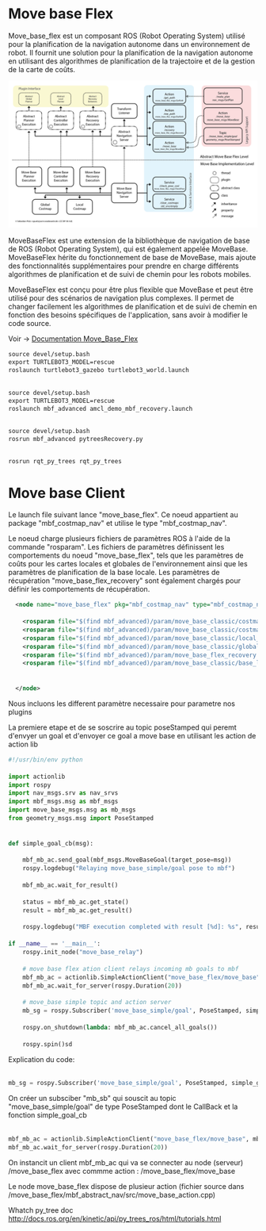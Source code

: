 


# Move base Flex

Move_base_flex est un composant ROS (Robot Operating System) utilisé pour la planification de la navigation autonome dans un environnement de robot. Il fournit une solution pour la planification de la navigation autonome en utilisant des algorithmes de planification de la trajectoire et de la gestion de la carte de coûts.

![Image title](images/move_base_flex.png)



MoveBaseFlex est une extension de la bibliothèque de navigation de base de ROS (Robot Operating System), qui est également appelée MoveBase. MoveBaseFlex hérite du fonctionnement de base de MoveBase, mais ajoute des fonctionnalités supplémentaires pour prendre en charge différents algorithmes de planification et de suivi de chemin pour les robots mobiles.

MoveBaseFlex est conçu pour être plus flexible que MoveBase et peut être utilisé pour des scénarios de navigation plus complexes. Il permet de changer facilement les algorithmes de planification et de suivi de chemin en fonction des besoins spécifiques de l'application, sans avoir à modifier le code source.

Voir -> [Documentation Move_Base_Flex]( https://uos.github.io/mbf_docs/)


    source devel/setup.bash
    export TURTLEBOT3_MODEL=rescue
    roslaunch turtlebot3_gazebo turtlebot3_world.launch


##
    source devel/setup.bash
    export TURTLEBOT3_MODEL=rescue
    roslaunch mbf_advanced amcl_demo_mbf_recovery.launch 

##

    source devel/setup.bash
    rosrun mbf_advanced pytreesRecovery.py 

##


    rosrun rqt_py_trees rqt_py_trees



# Move base Client

Le launch file suivant lance  "move_base_flex". Ce noeud appartient au package "mbf_costmap_nav" et utilise le type "mbf_costmap_nav".

Le noeud charge plusieurs fichiers de paramètres ROS à l'aide de la commande "rosparam". Les fichiers de paramètres définissent les comportements du noeud "move_base_flex", tels que les paramètres de coûts pour les cartes locales et globales de l'environnement ainsi que les paramètres de planification de la base locale. Les paramètres de récupération "move_base_flex_recovery" sont également chargés pour définir les comportements de récupération.


``` xml
  <node name="move_base_flex" pkg="mbf_costmap_nav" type="mbf_costmap_nav" required="true" output="screen" clear_params="true">

    <rosparam file="$(find mbf_advanced)/param/move_base_classic/costmap_common_params_$(arg model).yaml" command="load" ns="global_costmap" />
    <rosparam file="$(find mbf_advanced)/param/move_base_classic/costmap_common_params_$(arg model).yaml" command="load" ns="local_costmap" />
    <rosparam file="$(find mbf_advanced)/param/move_base_classic/local_costmap_params.yaml" command="load" />
    <rosparam file="$(find mbf_advanced)/param/move_base_classic/global_costmap_params.yaml" command="load" />
    <rosparam file="$(find mbf_advanced)/param/move_base_flex_recovery.yaml" command="load"/>
    <rosparam file="$(find mbf_advanced)/param/move_base_classic/base_local_planner_params.yaml" command="load" />


  </node>

```

Nous incluons les different paramètre necessaire pour parametre nos plugins







La premiere etape et de se soscrire au topic poseStamped qui peremt d'envyer un goal
et d'envoyer ce goal a move base en utilisant les action de action lib


``` py
#!/usr/bin/env python

import actionlib
import rospy
import nav_msgs.srv as nav_srvs
import mbf_msgs.msg as mbf_msgs
import move_base_msgs.msg as mb_msgs
from geometry_msgs.msg import PoseStamped


def simple_goal_cb(msg):
    
    mbf_mb_ac.send_goal(mbf_msgs.MoveBaseGoal(target_pose=msg))
    rospy.logdebug("Relaying move_base_simple/goal pose to mbf")

    mbf_mb_ac.wait_for_result()

    status = mbf_mb_ac.get_state()
    result = mbf_mb_ac.get_result()

    rospy.logdebug("MBF execution completed with result [%d]: %s", result.outcome, result.message)

if __name__ == '__main__':
    rospy.init_node("move_base_relay")

    # move base flex ation client relays incoming mb goals to mbf
    mbf_mb_ac = actionlib.SimpleActionClient("move_base_flex/move_base", mbf_msgs.MoveBaseAction)
    mbf_mb_ac.wait_for_server(rospy.Duration(20))

    # move_base simple topic and action server
    mb_sg = rospy.Subscriber('move_base_simple/goal', PoseStamped, simple_goal_cb)

    rospy.on_shutdown(lambda: mbf_mb_ac.cancel_all_goals())

    rospy.spin()sd
```


Explication du code:

``` py    

mb_sg = rospy.Subscriber('move_base_simple/goal', PoseStamped, simple_goal_cb)

```

On créer un subsciber "mb_sb" qui souscit au topic "move_base_simple/goal" de type PoseStamped dont le CallBack et la fonction simple_goal_cb

``` py    

mbf_mb_ac = actionlib.SimpleActionClient("move_base_flex/move_base", mbf_msgs.MoveBaseAction)
mbf_mb_ac.wait_for_server(rospy.Duration(20))

```

On instancit un client mbf_mb_ac  qui va se connecter au node (serveur) /move_base_flex  avec commme action :
/move_base_flex/move_base

Le node move_base_flex dispose de plusieur action (fichier source dans /move_base_flex/mbf_abstract_nav/src/move_base_action.cpp)


Whatch py_tree doc
http://docs.ros.org/en/kinetic/api/py_trees_ros/html/tutorials.html